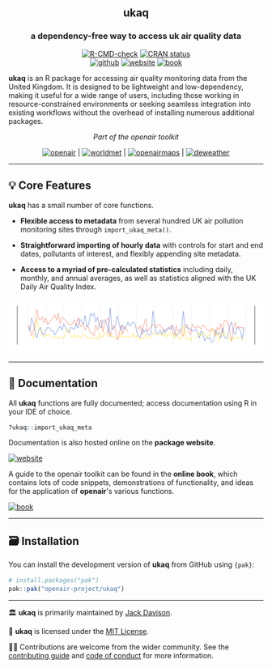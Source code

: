 
<div align="center">

<img src="" height="200"/>

## **ukaq**
### a dependency-free way to access uk air quality data

<!-- badges: start -->
[![R-CMD-check](https://github.com/openair-project/ukaq/workflows/R-CMD-check/badge.svg)](https://github.com/openair-project/ukaq/actions)
[![CRAN
status](https://www.r-pkg.org/badges/version/ukaq)](https://CRAN.R-project.org/package=ukaq)
<br>
[![github](https://img.shields.io/badge/CODE-github-black?logo=github)](https://github.com/openair-project/ukaq)
[![website](https://img.shields.io/badge/DOCS-website-black)](https://openair-project.github.io/ukaq/)
[![book](https://img.shields.io/badge/DOCS-book-black)](https://openair-project.github.io/book/)
<!-- badges: end -->

</div>

**ukaq** is an R package for accessing air quality monitoring data from the United Kingdom. It is designed to be lightweight and low-dependency, making it useful for a wide range of users, including those working in resource-constrained environments or seeking seamless integration into existing workflows without the overhead of installing numerous additional packages.

<div align="center">

*Part of the openair toolkit*

[![openair](https://img.shields.io/badge/openair_core-06D6A0?style=flat-square)](https://openair-project.github.io/openair/) | 
[![worldmet](https://img.shields.io/badge/worldmet-26547C?style=flat-square)](https://openair-project.github.io/worldmet/) | 
[![openairmaps](https://img.shields.io/badge/openairmaps-FFD166?style=flat-square)](https://openair-project.github.io/openairmaps/) | 
[![deweather](https://img.shields.io/badge/deweather-EF476F?style=flat-square)](https://openair-project.github.io/deweather/)

</div>

<hr>

## 💡 Core Features

**ukaq** has a small number of core functions.

- **Flexible access to metadata** from several hundred UK air pollution monitoring sites through `import_ukaq_meta()`.

- **Straightforward importing of hourly data** with controls for start and end dates, pollutants of interest, and flexibly appending site metadata.

- **Access to a myriad of pre-calculated statistics** including daily, monthly, and annual averages, as well as statistics aligned with the UK Daily Air Quality Index.

<div align="center">
<img src="man/figures/feature-banner.png" width="800">
</div>

<hr>

## 📖 Documentation

All **ukaq** functions are fully documented; access documentation using R in your IDE of choice.

```r
?ukaq::import_ukaq_meta
```

Documentation is also hosted online on the **package website**.

[![website](https://img.shields.io/badge/website-documentation-blue)](https://openair-project.github.io/ukaq/)

A guide to the openair toolkit can be found in the **online book**, which contains lots of code snippets, demonstrations of functionality, and ideas for the application of **openair**'s various functions.

[![book](https://img.shields.io/badge/book-code_demos_and_ideas-blue)](https://openair-project.github.io/book/)

<hr>

## 🗃️ Installation

You can install the development version of **ukaq** from GitHub using `{pak}`:

``` r
# install.packages("pak")
pak::pak("openair-project/ukaq")
```

<hr>

🏛️ **ukaq** is primarily maintained by [Jack Davison](https://github.com/jack-davison).

📃 **ukaq** is licensed under the [MIT License](https://openair-project.github.io/ukaq/LICENSE.html).

🧑‍💻 Contributions are welcome from the wider community. See the [contributing guide](https://openair-project.github.io/ukaq/CONTRIBUTING.html) and [code of conduct](https://openair-project.github.io/ukaq/CODE_OF_CONDUCT.html) for more information.
